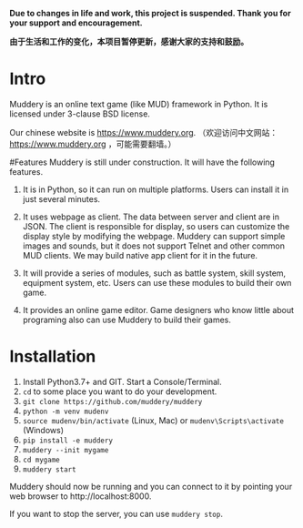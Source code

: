 **Due to changes in life and work, this project is suspended. Thank you for your support and encouragement.**

**由于生活和工作的变化，本项目暂停更新，感谢大家的支持和鼓励。**

# Intro
Muddery is an online text game (like MUD) framework in Python. It is licensed under 3-clause BSD license.

Our chinese website is https://www.muddery.org.
（欢迎访问中文网站：https://www.muddery.org ，可能需要翻墙。）


#Features
Muddery is still under construction. It will have the following features. 

1. It is in Python, so it can run on multiple platforms. Users can install it in just several minutes.

1. It uses webpage as client. The data between server and client are in JSON. The client is responsible for display, so users can customize the display style by modifying the webpage. Muddery can support simple images and sounds, but it does not support Telnet and other common MUD clients. We may build native app client for it in the future.

1. It will provide a series of modules, such as battle system, skill system, equipment system, etc. Users can use these modules to build their own game. 

1. It provides an online game editor. Game designers who know little about programing also can use Muddery to build their games.


# Installation
1. Install Python3.7+ and GIT. Start a Console/Terminal.
1. `cd` to some place you want to do your development. 
1. `git clone https://github.com/muddery/muddery`
1. `python -m venv mudenv`
1. `source mudenv/bin/activate` (Linux, Mac) or `mudenv\Scripts\activate` (Windows)
1. `pip install -e muddery`
1. `muddery --init mygame`
1. `cd mygame`
1. `muddery start`

Muddery should now be running and you can connect to it by pointing your web browser to http://localhost:8000.

If you want to stop the server, you can use `muddery stop`.
